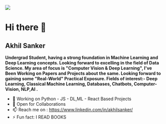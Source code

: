 
![](https://drive.google.com/file/d/1pwcji4Zrrv_gW_i8j1QDSKi5qgj_tR4-/view?usp=sharing)

# Hi there 👋



## Akhil Sanker

**Undergrad Student, having a strong foundation in Machine Learning and Deep Learning concepts. Looking forward to excelling in the field of Data Science.
My area of focus is "Computer Vision & Deep Learning", I've Been Working on Papers and Projects about the same.
Looking forward to gaining some "Real-World" Practical Exposure.
Fields of interest:- Deep Learning, Classical Machine Learning, Databases, Chatbots, Computer-Vision, NLP,AI .** 


- 🔭 Working on Python - JS - DL,ML - React Based Projects
- 👯 Open for Collaborations 
- 📫 Reach me on : https://www.linkedin.com/in/akhilsanker/
- ⚡ Fun fact: I READ BOOKS

